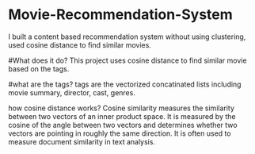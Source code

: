 # Movie-Recommendation-System
I built a content based recommendation system without using clustering, used cosine distance to find similar movies.

#What does it do?
This project uses cosine distance to find similar movie based on the tags.

#what are the tags?
tags are the vectorized concatinated lists including movie summary, director, cast, genres.

how cosine distance works?
Cosine similarity measures the similarity between two vectors of an inner product space. It is measured by the cosine of the angle between two vectors and determines whether two vectors are pointing in roughly the same direction. It is often used to measure document similarity in text analysis.
